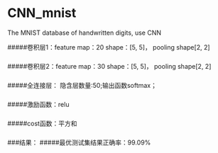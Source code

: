 # CNN_mnist
The MNIST database of handwritten digits, use CNN

#####卷积层1：feature map：20 shape：[5, 5]， pooling shape[2, 2]
###
#####卷积层2：feature map：30 shape：[5, 5]， pooling shape[2, 2]
###
#####全连接层： 隐含层数量:50;输出函数softmax；
###
#####激励函数：relu
###
#####cost函数：平方和
###
###结果：
#####最优测试集结果正确率：99.09%
